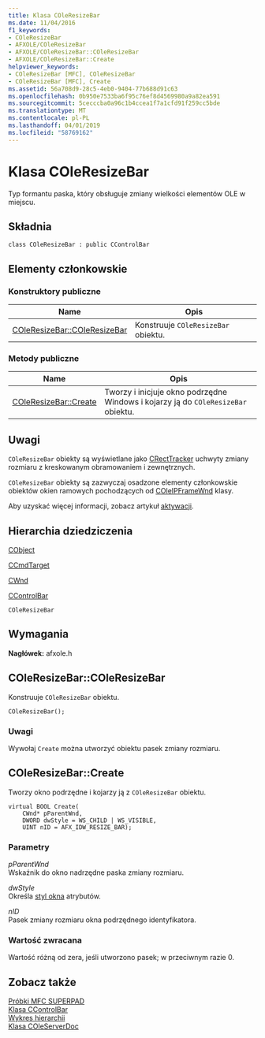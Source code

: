 ```yaml
---
title: Klasa COleResizeBar
ms.date: 11/04/2016
f1_keywords:
- COleResizeBar
- AFXOLE/COleResizeBar
- AFXOLE/COleResizeBar::COleResizeBar
- AFXOLE/COleResizeBar::Create
helpviewer_keywords:
- COleResizeBar [MFC], COleResizeBar
- COleResizeBar [MFC], Create
ms.assetid: 56a708d9-28c5-4eb0-9404-77b688d91c63
ms.openlocfilehash: 0b950e7533ba6f95c76ef8d4569980a9a82ea591
ms.sourcegitcommit: 5cecccba0a96c1b4ccea1f7a1cfd91f259cc5bde
ms.translationtype: MT
ms.contentlocale: pl-PL
ms.lasthandoff: 04/01/2019
ms.locfileid: "58769162"
---
```

# <a name="coleresizebar-class"></a>Klasa COleResizeBar

Typ formantu paska, który obsługuje zmiany wielkości elementów OLE w miejscu.

## <a name="syntax"></a>Składnia

```
class COleResizeBar : public CControlBar
```

## <a name="members"></a>Elementy członkowskie

### <a name="public-constructors"></a>Konstruktory publiczne

|Name|Opis|
|----------|-----------------|
|[COleResizeBar::COleResizeBar](#coleresizebar)|Konstruuje `COleResizeBar` obiektu.|

### <a name="public-methods"></a>Metody publiczne

|Name|Opis|
|----------|-----------------|
|[COleResizeBar::Create](#create)|Tworzy i inicjuje okno podrzędne Windows i kojarzy ją do `COleResizeBar` obiektu.|

## <a name="remarks"></a>Uwagi

`COleResizeBar` obiekty są wyświetlane jako [CRectTracker](../../mfc/reference/crecttracker-class.md) uchwyty zmiany rozmiaru z kreskowanym obramowaniem i zewnętrznych.

`COleResizeBar` obiekty są zazwyczaj osadzone elementy członkowskie obiektów okien ramowych pochodzących od [COleIPFrameWnd](../../mfc/reference/coleipframewnd-class.md) klasy.

Aby uzyskać więcej informacji, zobacz artykuł [aktywacji](../../mfc/activation-cpp.md).

## <a name="inheritance-hierarchy"></a>Hierarchia dziedziczenia

[CObject](../../mfc/reference/cobject-class.md)

[CCmdTarget](../../mfc/reference/ccmdtarget-class.md)

[CWnd](../../mfc/reference/cwnd-class.md)

[CControlBar](../../mfc/reference/ccontrolbar-class.md)

`COleResizeBar`

## <a name="requirements"></a>Wymagania

**Nagłówek:** afxole.h

##  <a name="coleresizebar"></a>  COleResizeBar::COleResizeBar

Konstruuje `COleResizeBar` obiektu.

```
COleResizeBar();
```

### <a name="remarks"></a>Uwagi

Wywołaj `Create` można utworzyć obiektu pasek zmiany rozmiaru.

##  <a name="create"></a>  COleResizeBar::Create

Tworzy okno podrzędne i kojarzy ją z `COleResizeBar` obiektu.

```
virtual BOOL Create(
    CWnd* pParentWnd,
    DWORD dwStyle = WS_CHILD | WS_VISIBLE,
    UINT nID = AFX_IDW_RESIZE_BAR);
```

### <a name="parameters"></a>Parametry

*pParentWnd*<br/>
Wskaźnik do okno nadrzędne paska zmiany rozmiaru.

*dwStyle*<br/>
Określa [styl okna](../../mfc/reference/styles-used-by-mfc.md#window-styles) atrybutów.

*nID*<br/>
Pasek zmiany rozmiaru okna podrzędnego identyfikatora.

### <a name="return-value"></a>Wartość zwracana

Wartość różną od zera, jeśli utworzono pasek; w przeciwnym razie 0.

## <a name="see-also"></a>Zobacz także

[Próbki MFC SUPERPAD](../../overview/visual-cpp-samples.md)<br/>
[Klasa CControlBar](../../mfc/reference/ccontrolbar-class.md)<br/>
[Wykres hierarchii](../../mfc/hierarchy-chart.md)<br/>
[Klasa COleServerDoc](../../mfc/reference/coleserverdoc-class.md)
